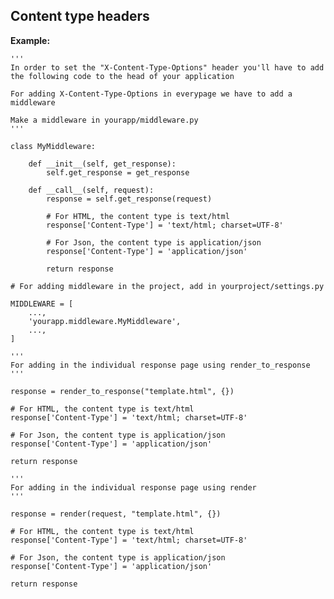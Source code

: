 
Content type headers
-------

**Example:**

	'''
    In order to set the "X-Content-Type-Options" header you'll have to add the following code to the head of your application

    For adding X-Content-Type-Options in everypage we have to add a middleware

    Make a middleware in yourapp/middleware.py
    '''

    class MyMiddleware:

    	def __init__(self, get_response):
        	self.get_response = get_response

    	def __call__(self, request):
        	response = self.get_response(request)
        	
        	# For HTML, the content type is text/html
			response['Content-Type'] = 'text/html; charset=UTF-8'
			
			# For Json, the content type is application/json
			response['Content-Type'] = 'application/json'
        	
        	return response
   	
   	# For adding middleware in the project, add in yourproject/settings.py

   	MIDDLEWARE = [
    	...,
    	'yourapp.middleware.MyMiddleware',
    	...,
	]	

	'''
	For adding in the individual response page using render_to_response
	'''

	response = render_to_response("template.html", {})
	
	# For HTML, the content type is text/html
	response['Content-Type'] = 'text/html; charset=UTF-8'
	
	# For Json, the content type is application/json
	response['Content-Type'] = 'application/json'
	
	return response

	'''
	For adding in the individual response page using render
	'''

	response = render(request, "template.html", {})
	
	# For HTML, the content type is text/html
	response['Content-Type'] = 'text/html; charset=UTF-8'
	
	# For Json, the content type is application/json
	response['Content-Type'] = 'application/json'
	
	return response   